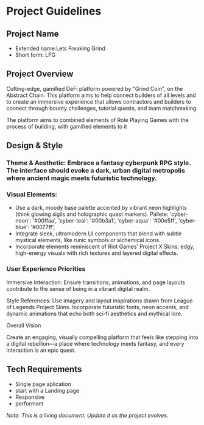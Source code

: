 # Project Guidelines

## Project Name
- Extended name:Lets Freaking Grind
- Short form: LFG
## Project Overview
Cutting-edge, gamified DeFi platform powered by "Grind Coin", on the Abstract Chain. This platform aims to help connect builders of all levels and to create an immersive experience that allows contractors and builders to connect through bounty challenges, tutorial quests, and team matchmaking.

The platform aims to combined elements of Role Playing Games with the process of building, with gamified elements to it

## Design & Style
### Theme & Aesthetic: Embrace a fantasy cyberpunk RPG style. The interface should evoke a dark, urban digital metropolis where ancient magic meets futuristic technology.
### Visual Elements:
- Use a dark, moody base palette accented by vibrant neon highlights (think glowing sigils and holographic quest markers).
Pallete:
    'cyber-neon': '#00ffaa',
    'cyber-teal': '#00b3a1',
    'cyber-aqua': '#00e5ff',
    'cyber-blue': '#0077ff',
- Integrate sleek, ultramodern UI components that blend with subtle mystical elements, like runic symbols or alchemical icons.
- Incorporate elements reminiscent of Riot Games’ Project X Skins: edgy, high-energy visuals with rich textures and layered digital effects.

### User Experience Priorities
Immersive Interaction: Ensure transitions, animations, and page layouts contribute to the sense of being in a vibrant digital realm.
 
Style References:
Use imagery and layout inspirations drawn from League of Legends Project Skins.
Incorporate futuristic fonts, neon accents, and dynamic animations that echo both sci-fi aesthetics and mythical lore.
 
Overall Vision

 Create an engaging, visually compelling platform that feels like stepping into a digital rebellion—a place where technology meets fantasy, and every interaction is an epic quest.

## Tech Requirements
- Single page aplication
- start with a Landing page
- Responsive
- performant

*Note: This is a living document. Update it as the project evolves.* 